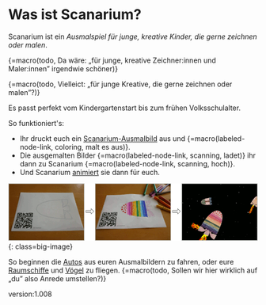 # Was ist Scanarium?

Scanarium ist ein _Ausmalspiel für junge, kreative Kinder, die gerne zeichnen oder malen_.

{=macro(todo, Da wäre: „für junge, kreative Zeichner:innen und Maler:innen” irgendwie schöner)}

{=macro(todo, Vielleict: „für junge Kreative, die gerne zeichnen oder malen”?)}


Es passt perfekt vom Kindergartenstart bis zum frühen Volksschulalter.

So funktioniert's:

* Ihr druckt euch ein [Scanarium-Ausmalbild](https://scanarium.com/#pdfs) aus und {=macro(labeled-node-link, coloring, malt es aus)}.
* Die ausgemalten Bilder {=macro(labeled-node-link, scanning, ladet)} ihr dann zu Scanarium {=macro(labeled-node-link, scanning, hoch)}.
* Und Scanarium [animiert](https://demo.scanarium.com/) sie dann für euch.

![Scanarium worflow](images/bait.gif){: class=big-image}

So beginnen die [Autos](https://demo.scanarium.com/?scene=highway) aus euren Ausmalbildern zu fahren, oder eure [Raumschiffe](https://demo.scanarium.com/?scene=space) und [Vögel](https://demo.scanarium.com/?scene=balloons) zu fliegen.
{=macro(todo, Sollen wir hier wirklich auf „du” also Anrede umstellen?)}

version:1.008
